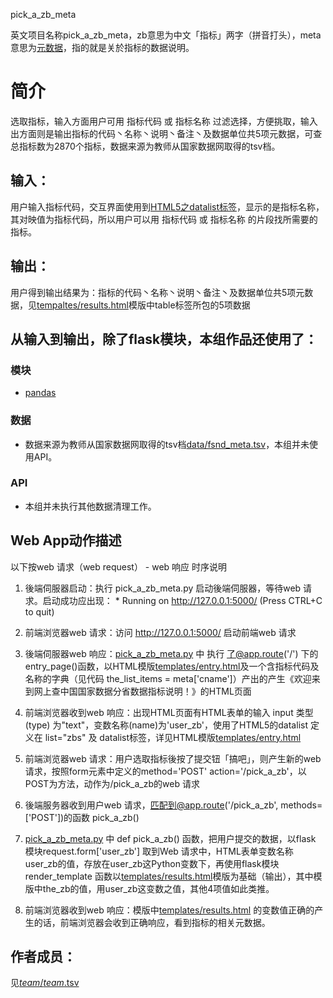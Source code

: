 pick_a_zb_meta

英文项目名称pick_a_zb_meta，zb意思为中文「指标」两字（拼音打头），meta意思为[元数据](http://baike.baidu.com/item/%E5%85%83%E6%95%B0%E6%8D%AE)，指的就是关於指标的数据说明。

# 简介
 
选取指标，输入方面用户可用 指标代码 或 指标名称 过滤选择，方便挑取，输入出方面则是输出指标的代码丶名称丶说明丶备注丶及数据单位共5项元数据，可查总指标数为2870个指标，数据来源为教师从国家数据网取得的tsv档。

## 输入：

用户输入指标代码，交互界面使用到[HTML5之datalist标签](http://www.w3school.com.cn/html5/html5_datalist.asp)，显示的是指标名称，其对映值为指标代码，所以用户可以用 指标代码 或 指标名称 的片段找所需要的指标。

## 输出：

用户得到输出结果为：指标的代码丶名称丶说明丶备注丶及数据单位共5项元数据，见[tempaltes/results.html](tempaltes/results.html)模版中table标签所包的5项数据

## 从输入到输出，除了flask模块，本组作品还使用了：
### 模块
* [pandas](http://pandas.pydata.org/)

### 数据
* 数据来源为教师从国家数据网取得的tsv档[data/fsnd_meta.tsv](data/fsnd_meta.tsv)，本组并未使用API。

### API
* 本组并未执行其他数据清理工作。


## Web App动作描述

以下按web 请求（web request） - web 响应 时序说明

1. 後端伺服器启动：执行 pick_a_zb_meta.py 启动後端伺服器，等待web 请求。启动成功应出现：  * Running on http://127.0.0.1:5000/ (Press CTRL+C to quit)

2. 前端浏览器web 请求：访问 http://127.0.0.1:5000/ 启动前端web 请求

3. 後端伺服器web 响应：[pick_a_zb_meta.py](pick_a_zb_meta.py) 中 执行 了@app.route('/') 下的 entry_page()函数，以HTML模版[templates/entry.html](templates/entry.html)及一个含指标代码及名称的字典（见代码 the_list_items = meta['cname']）产出的产生《欢迎来到网上查中国国家数据分省数据指标说明！》的HTML页面

4. 前端浏览器收到web 响应：出现HTML页面有HTML表单的输入 input 类型(type) 为"text"，变数名称(name)为'user_zb'，使用了HTML5的datalist 定义在 list="zbs" 及 datalist标签，详见HTML模版[templates/entry.html](templates/entry.html)

5. 前端浏览器web 请求：用户选取指标後按了提交钮「搞吧」，则产生新的web 请求，按照form元素中定义的method='POST' action='/pick_a_zb'，以POST为方法，动作为/pick_a_zb的web 请求

6. 後端服务器收到用户web 请求，匹配到@app.route('/pick_a_zb', methods=['POST'])的函数 pick_a_zb() 

7. [pick_a_zb_meta.py](pick_a_zb_meta.py) 中 def pick_a_zb() 函数，把用户提交的数据，以flask 模块request.form['user_zb']	取到Web 请求中，HTML表单变数名称user_zb的值，存放在user_zb这Python变数下，再使用flask模块render_template 函数以[templates/results.html](templates/results.html)模版为基础（输出），其中模版中the_zb的值，用user_zb这变数之值，其他4项值如此类推。

8. 前端浏览器收到web 响应：模版中[templates/results.html](templates/results.html) 的变数值正确的产生的话，前端浏览器会收到正确响应，看到指标的相关元数据。



## 作者成员：
见[_team_/_team_.tsv](_team_/_team_.tsv)

